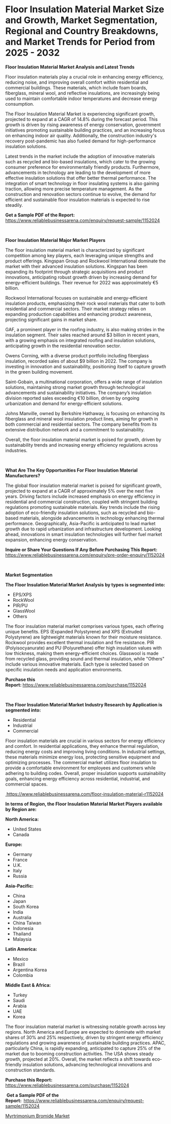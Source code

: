 <p><h1>Floor Insulation Material Market Size and Growth, Market Segmentation, Regional and Country Breakdowns, and Market Trends for Period from 2025 -  2032</h1></p><p><strong>Floor Insulation Material Market Analysis and Latest Trends</strong></p>
<p><p>Floor insulation materials play a crucial role in enhancing energy efficiency, reducing noise, and improving overall comfort within residential and commercial buildings. These materials, which include foam boards, fiberglass, mineral wool, and reflective insulations, are increasingly being used to maintain comfortable indoor temperatures and decrease energy consumption.</p><p>The Floor Insulation Material Market is experiencing significant growth, projected to expand at a CAGR of 14.8% during the forecast period. This growth is driven by rising awareness of energy conservation, government initiatives promoting sustainable building practices, and an increasing focus on enhancing indoor air quality. Additionally, the construction industry's recovery post-pandemic has also fueled demand for high-performance insulation solutions.</p><p>Latest trends in the market include the adoption of innovative materials such as recycled and bio-based insulations, which cater to the growing consumer preference for environmentally friendly products. Furthermore, advancements in technology are leading to the development of more effective insulation solutions that offer better thermal performance. The integration of smart technology in floor insulating systems is also gaining traction, allowing more precise temperature management. As the construction and renovation sectors continue to evolve, the demand for efficient and sustainable floor insulation materials is expected to rise steadily.</p></p>
<p><strong>Get a Sample PDF of the Report:&nbsp;</strong> <a href="https://www.reliablebusinessarena.com/enquiry/request-sample/1152024?utm_campaign=2793&utm_medium=2&utm_source=Github&utm_content=ia&utm_term=31032025&utm_id=floor-insulation-material">https://www.reliablebusinessarena.com/enquiry/request-sample/1152024</a></p>
<p>&nbsp;</p>
<p><strong>Floor Insulation Material Major Market Players</strong></p>
<p><p>The floor insulation material market is characterized by significant competition among key players, each leveraging unique strengths and product offerings. Kingspan Group and Rockwool International dominate the market with their advanced insulation solutions. Kingspan has been expanding its footprint through strategic acquisitions and product innovations, anticipating robust growth driven by increasing demand for energy-efficient buildings. Their revenue for 2022 was approximately €5 billion.</p><p>Rockwool International focuses on sustainable and energy-efficient insulation products, emphasizing their rock wool materials that cater to both residential and commercial sectors. Their market strategy relies on expanding production capabilities and enhancing product awareness, projecting significant gains in market share.</p><p>GAF, a prominent player in the roofing industry, is also making strides in the insulation segment. Their sales reached around $3 billion in recent years, with a growing emphasis on integrated roofing and insulation solutions, anticipating growth in the residential renovation sector.</p><p>Owens Corning, with a diverse product portfolio including fiberglass insulation, recorded sales of about $9 billion in 2022. The company is investing in innovation and sustainability, positioning itself to capture growth in the green building movement.</p><p>Saint-Gobain, a multinational corporation, offers a wide range of insulation solutions, maintaining strong market growth through technological advancements and sustainability initiatives. The company’s insulation division reported sales exceeding €10 billion, driven by ongoing urbanization and demand for energy-efficient solutions.</p><p>Johns Manville, owned by Berkshire Hathaway, is focusing on enhancing its fiberglass and mineral wool insulation product lines, aiming for growth in both commercial and residential sectors. The company benefits from its extensive distribution network and a commitment to sustainability.</p><p>Overall, the floor insulation material market is poised for growth, driven by sustainability trends and increasing energy efficiency regulations across industries.</p></p>
<p>&nbsp;</p>
<p><strong>What Are The Key Opportunities For Floor Insulation Material Manufacturers?</strong></p>
<p><p>The global floor insulation material market is poised for significant growth, projected to expand at a CAGR of approximately 5% over the next five years. Driving factors include increased emphasis on energy efficiency in residential and commercial construction, coupled with stringent building regulations promoting sustainable materials. Key trends include the rising adoption of eco-friendly insulation solutions, such as recycled and bio-based materials, alongside advancements in technology enhancing thermal performance. Geographically, Asia-Pacific is anticipated to lead market growth due to rapid urbanization and infrastructure development. Looking ahead, innovations in smart insulation technologies will further fuel market expansion, enhancing energy conservation.</p></p>
<p><strong>Inquire or Share Your Questions If Any Before Purchasing This Report:</strong> <a href="https://www.reliablebusinessarena.com/enquiry/pre-order-enquiry/1152024?utm_campaign=2793&utm_medium=2&utm_source=Github&utm_content=ia&utm_term=31032025&utm_id=floor-insulation-material">https://www.reliablebusinessarena.com/enquiry/pre-order-enquiry/1152024</a></p>
<p>&nbsp;</p>
<p><strong>Market Segmentation</strong></p>
<p><strong>The Floor Insulation Material Market Analysis by types is segmented into:</strong></p>
<p><ul><li>EPS/XPS</li><li>RockWool</li><li>PIR/PU</li><li>GlassWool</li><li>Others</li></ul></p>
<p><p>The floor insulation material market comprises various types, each offering unique benefits. EPS (Expanded Polystyrene) and XPS (Extruded Polystyrene) are lightweight materials known for their moisture resistance. Rockwool provides excellent thermal insulation and fire resistance. PIR (Polyisocyanurate) and PU (Polyurethane) offer high insulation values with low thickness, making them energy-efficient choices. Glasswool is made from recycled glass, providing sound and thermal insulation, while "Others" include various innovative materials. Each type is selected based on specific insulation needs and application environments.</p></p>
<p><strong>Purchase this Report:&nbsp;</strong><a href="https://www.reliablebusinessarena.com/purchase/1152024?utm_campaign=2793&utm_medium=2&utm_source=Github&utm_content=ia&utm_term=31032025&utm_id=floor-insulation-material">https://www.reliablebusinessarena.com/purchase/1152024</a></p>
<p>&nbsp;</p>
<p><strong>The Floor Insulation Material Market Industry Research by Application is segmented into:</strong></p>
<p><ul><li>Residential</li><li>Industrial</li><li>Commercial</li></ul></p>
<p><p>Floor insulation materials are crucial in various sectors for energy efficiency and comfort. In residential applications, they enhance thermal regulation, reducing energy costs and improving living conditions. In industrial settings, these materials minimize energy loss, protecting sensitive equipment and optimizing processes. The commercial market utilizes floor insulation to provide a comfortable environment for employees and customers while adhering to building codes. Overall, proper insulation supports sustainability goals, enhancing energy efficiency across residential, industrial, and commercial spaces.</p></p>
<p><a href="https://www.reliablebusinessarena.com/floor-insulation-material-r1152024?utm_campaign=2793&utm_medium=2&utm_source=Github&utm_content=ia&utm_term=31032025&utm_id=floor-insulation-material">&nbsp;https://www.reliablebusinessarena.com/floor-insulation-material-r1152024</a></p>
<p><strong>In terms of Region, the Floor Insulation Material Market Players available by Region are:</strong></p>
<p>
    <p> <strong> North America: </strong>
        <ul>
            <li>United States</li>
            <li>Canada</li>
        </ul>
        </p> 
    <p> <strong> Europe: </strong>
        <ul>
            <li>Germany</li>
            <li>France</li>
            <li>U.K.</li>
            <li>Italy</li>
            <li>Russia</li>
        </ul>
        </p> 
    <p> <strong> Asia-Pacific: </strong>
        <ul>
            <li>China</li>
            <li>Japan</li>
            <li>South Korea</li>
            <li>India</li>
            <li>Australia</li>
            <li>China Taiwan</li>
            <li>Indonesia</li>
            <li>Thailand</li>
            <li>Malaysia</li>
        </ul>
        </p> 
    <p> <strong> Latin America: </strong>
        <ul>
            <li>Mexico</li>
            <li>Brazil</li>
            <li>Argentina Korea</li>
            <li>Colombia</li>
        </ul>
        </p> 
    <p> <strong> Middle East & Africa: </strong>
        <ul>
            <li>Turkey</li>
            <li>Saudi</li>
            <li>Arabia</li>
            <li>UAE</li>
            <li>Korea</li>
        </ul>
    </p>
    </p>
<p><p>The floor insulation material market is witnessing notable growth across key regions. North America and Europe are expected to dominate with market shares of 30% and 25% respectively, driven by stringent energy efficiency regulations and growing awareness of sustainable building practices. APAC, particularly China, is rapidly expanding, anticipated to capture 25% of the market due to booming construction activities. The USA shows steady growth, projected at 20%. Overall, the market reflects a shift towards eco-friendly insulation solutions, advancing technological innovations and construction standards.</p></p>
<p><strong>Purchase this Report: </strong><a href="https://www.reliablebusinessarena.com/purchase/1152024?utm_campaign=2793&utm_medium=2&utm_source=Github&utm_content=ia&utm_term=31032025&utm_id=floor-insulation-material">https://www.reliablebusinessarena.com/purchase/1152024</a></p>
<p>&nbsp;<strong>Get a Sample PDF of the Report:&nbsp;&nbsp;</strong><a href="https://www.reliablebusinessarena.com/enquiry/request-sample/1152024?utm_campaign=2793&utm_medium=2&utm_source=Github&utm_content=ia&utm_term=31032025&utm_id=floor-insulation-material">https://www.reliablebusinessarena.com/enquiry/request-sample/1152024</a></p>
<p><strong></strong></p>
<p><p><a href="https://github.com/ajayanhaizan/Market-Research-Report-List-1/blob/main/myrtrimonium-bromide-market.md?utm_campaign=2793&utm_medium=2&utm_source=Github&utm_content=ia&utm_term=31032025&utm_id=floor-insulation-material">Myrtrimonium Bromide Market</a></p></p>